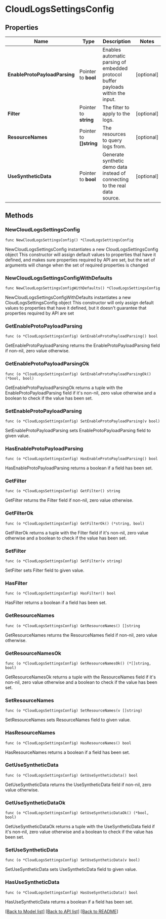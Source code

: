 # CloudLogsSettingsConfig

## Properties

Name | Type | Description | Notes
------------ | ------------- | ------------- | -------------
**EnableProtoPayloadParsing** | Pointer to **bool** | Enables automatic parsing of embedded protocol buffer payloads within the input. | [optional] 
**Filter** | Pointer to **string** | The filter to apply to the logs. | [optional] 
**ResourceNames** | Pointer to **[]string** | The resources to query logs from. | [optional] 
**UseSyntheticData** | Pointer to **bool** | Generate synthetic demo data instead of connecting to the real data source. | [optional] 

## Methods

### NewCloudLogsSettingsConfig

`func NewCloudLogsSettingsConfig() *CloudLogsSettingsConfig`

NewCloudLogsSettingsConfig instantiates a new CloudLogsSettingsConfig object
This constructor will assign default values to properties that have it defined,
and makes sure properties required by API are set, but the set of arguments
will change when the set of required properties is changed

### NewCloudLogsSettingsConfigWithDefaults

`func NewCloudLogsSettingsConfigWithDefaults() *CloudLogsSettingsConfig`

NewCloudLogsSettingsConfigWithDefaults instantiates a new CloudLogsSettingsConfig object
This constructor will only assign default values to properties that have it defined,
but it doesn't guarantee that properties required by API are set

### GetEnableProtoPayloadParsing

`func (o *CloudLogsSettingsConfig) GetEnableProtoPayloadParsing() bool`

GetEnableProtoPayloadParsing returns the EnableProtoPayloadParsing field if non-nil, zero value otherwise.

### GetEnableProtoPayloadParsingOk

`func (o *CloudLogsSettingsConfig) GetEnableProtoPayloadParsingOk() (*bool, bool)`

GetEnableProtoPayloadParsingOk returns a tuple with the EnableProtoPayloadParsing field if it's non-nil, zero value otherwise
and a boolean to check if the value has been set.

### SetEnableProtoPayloadParsing

`func (o *CloudLogsSettingsConfig) SetEnableProtoPayloadParsing(v bool)`

SetEnableProtoPayloadParsing sets EnableProtoPayloadParsing field to given value.

### HasEnableProtoPayloadParsing

`func (o *CloudLogsSettingsConfig) HasEnableProtoPayloadParsing() bool`

HasEnableProtoPayloadParsing returns a boolean if a field has been set.

### GetFilter

`func (o *CloudLogsSettingsConfig) GetFilter() string`

GetFilter returns the Filter field if non-nil, zero value otherwise.

### GetFilterOk

`func (o *CloudLogsSettingsConfig) GetFilterOk() (*string, bool)`

GetFilterOk returns a tuple with the Filter field if it's non-nil, zero value otherwise
and a boolean to check if the value has been set.

### SetFilter

`func (o *CloudLogsSettingsConfig) SetFilter(v string)`

SetFilter sets Filter field to given value.

### HasFilter

`func (o *CloudLogsSettingsConfig) HasFilter() bool`

HasFilter returns a boolean if a field has been set.

### GetResourceNames

`func (o *CloudLogsSettingsConfig) GetResourceNames() []string`

GetResourceNames returns the ResourceNames field if non-nil, zero value otherwise.

### GetResourceNamesOk

`func (o *CloudLogsSettingsConfig) GetResourceNamesOk() (*[]string, bool)`

GetResourceNamesOk returns a tuple with the ResourceNames field if it's non-nil, zero value otherwise
and a boolean to check if the value has been set.

### SetResourceNames

`func (o *CloudLogsSettingsConfig) SetResourceNames(v []string)`

SetResourceNames sets ResourceNames field to given value.

### HasResourceNames

`func (o *CloudLogsSettingsConfig) HasResourceNames() bool`

HasResourceNames returns a boolean if a field has been set.

### GetUseSyntheticData

`func (o *CloudLogsSettingsConfig) GetUseSyntheticData() bool`

GetUseSyntheticData returns the UseSyntheticData field if non-nil, zero value otherwise.

### GetUseSyntheticDataOk

`func (o *CloudLogsSettingsConfig) GetUseSyntheticDataOk() (*bool, bool)`

GetUseSyntheticDataOk returns a tuple with the UseSyntheticData field if it's non-nil, zero value otherwise
and a boolean to check if the value has been set.

### SetUseSyntheticData

`func (o *CloudLogsSettingsConfig) SetUseSyntheticData(v bool)`

SetUseSyntheticData sets UseSyntheticData field to given value.

### HasUseSyntheticData

`func (o *CloudLogsSettingsConfig) HasUseSyntheticData() bool`

HasUseSyntheticData returns a boolean if a field has been set.


[[Back to Model list]](../README.md#documentation-for-models) [[Back to API list]](../README.md#documentation-for-api-endpoints) [[Back to README]](../README.md)


